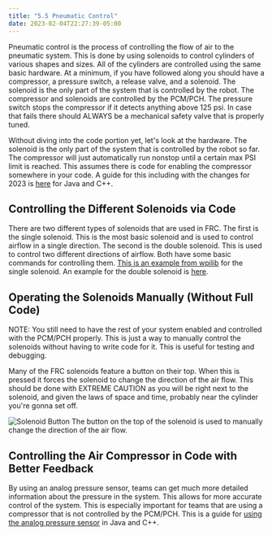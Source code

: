```yaml
---
title: "5.5 Pneumatic Control"
date: 2023-02-04T22:27:39-05:00
---
```


Pneumatic control is the process of controlling the flow of air to the pneumatic system. This is done by using solenoids to control cylinders of various shapes and sizes. All of the cylinders are controlled using the same basic hardware. At a minimum, if you have followed along you should have a compressor, a pressure switch, a release valve, and a solenoid. The solenoid is the only part of the system that is controlled by the robot. The compressor and solenoids are controlled by the PCM/PCH. The pressure switch stops the compressor if it detects anything above 125 psi. In case that fails there should ALWAYS be a mechanical safety valve that is properly tuned.

Without diving into the code portion yet, let's look at the hardware. The solenoid is the only part of the system that is controlled by the robot so far. The compressor will just automatically run nonstop until a certain max PSI limit is reached. This assumes there is code for enabling the compressor somewhere in your code. A guide for this including with the changes for 2023 is [here](https://docs.wpilib.org/en/stable/docs/software/hardware-apis/pneumatics/pneumatics.html#generating-and-storing-pressure) for Java and C++.

## Controlling the Different Solenoids via Code

There are two different types of solenoids that are used in FRC. The first is the single solenoid. This is the most basic solenoid and is used to control airflow in a single direction. The second is the double solenoid. This is used to control two different directions of airflow. Both have some basic commands for controlling them. [This is an example from wpilib](https://docs.wpilib.org/en/stable/docs/software/hardware-apis/pneumatics/pneumatics.html#single-solenoids-in-wpilib) for the single solenoid. An example for the double solenoid is [here](https://docs.wpilib.org/en/stable/docs/software/hardware-apis/pneumatics/pneumatics.html#double-solenoids-in-wpilib).

## Operating the Solenoids Manually (Without Full Code)

NOTE: You still need to have the rest of your system enabled and controlled with the PCM/PCH properly. This is just a way to manually control the solenoids without having to write code for it. This is useful for testing and debugging.

Many of the FRC solenoids feature a button on their top. When this is pressed it forces the solenoid to change the direction of the air flow. This should be done with EXTREME CAUTION as you will be right next to the solenoid, and given the laws of space and time, probably near the cylinder you're gonna set off.

![Solenoid Button](/images/pneumatics/manual-solenoid-button.jpeg)
The button on the top of the solenoid is used to manually change the direction of the air flow.

## Controlling the Air Compressor in Code with Better Feedback

By using an analog pressure sensor, teams can get much more detailed information about the pressure in the system. This allows for more accurate control of the system. This is especially important for teams that are using a compressor that is not controlled by the PCM/PCH. This is a guide for [using the analog pressure sensor](https://docs.wpilib.org/en/stable/docs/software/hardware-apis/pneumatics/pneumatics.html#pressure-transducers) in Java and C++.
